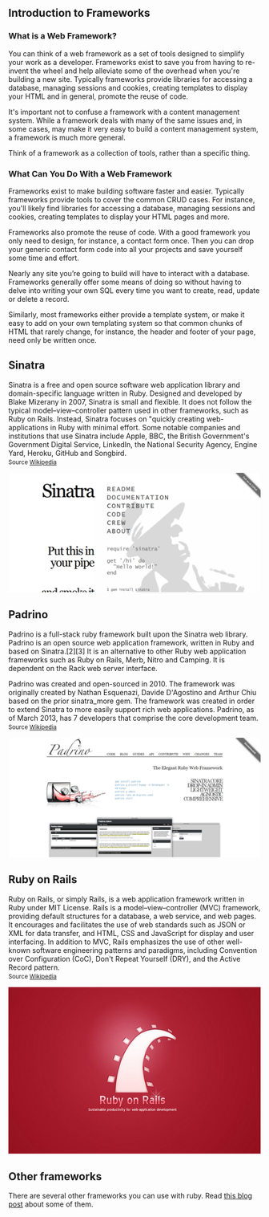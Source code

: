 ## Introduction to Frameworks

### What is a Web Framework?
You can think of a web framework as a set of tools designed to simplify your work as a developer. Frameworks exist to save you from having to re-invent the wheel and help alleviate some of the overhead when you're building a new site. Typically frameworks provide libraries for accessing a database, managing sessions and cookies, creating templates to display your HTML and in general, promote the reuse of code.

It's important not to confuse a framework with a content management system. While a framework deals with many of the same issues and, in some cases, may make it very easy to build a content management system, a framework is much more general.

Think of a framework as a collection of tools, rather than a specific thing.


### What Can You Do With a Web Framework
Frameworks exist to make building software faster and easier. Typically frameworks provide tools to cover the common CRUD cases. For instance, you'll likely find libraries for accessing a database, managing sessions and cookies, creating templates to display your HTML pages and more.

Frameworks also promote the reuse of code. With a good framework you only need to design, for instance, a contact form once. Then you can drop your generic contact form code into all your projects and save yourself some time and effort.

Nearly any site you’re going to build will have to interact with a database. Frameworks generally offer some means of doing so without having to delve into writing your own SQL every time you want to create, read, update or delete a record.

Similarly, most frameworks either provide a template system, or make it easy to add on your own templating system so that common chunks of HTML that rarely change, for instance, the header and footer of your page, need only be written once.

## Sinatra
Sinatra is a free and open source software web application library and domain-specific language written in Ruby. Designed and developed by Blake Mizerany in 2007, Sinatra is small and flexible. It does not follow the typical model–view–controller pattern used in other frameworks, such as Ruby on Rails. Instead, Sinatra focuses on "quickly creating web-applications in Ruby with minimal effort. 
Some notable companies and institutions that use Sinatra include Apple, BBC, the British Government's Government Digital Service, LinkedIn, the National Security Agency, Engine Yard, Heroku, GitHub and Songbird.
<br/><small>Source <a href="https://en.wikipedia.org/wiki/Sinatra_(software)">Wikipedia</a></small>

![](../images/framework_sinatra.png)

## Padrino
Padrino is a full-stack ruby framework built upon the Sinatra web library. 
Padrino is an open source web application framework, written in Ruby and based on Sinatra.[2][3] It is an alternative to other Ruby web application frameworks such as Ruby on Rails, Merb, Nitro and Camping. It is dependent on the Rack web server interface.

Padrino was created and open-sourced in 2010. The framework was originally created by Nathan Esquenazi, Davide D'Agostino and Arthur Chiu based on the prior sinatra_more gem. The framework was created in order to extend Sinatra to more easily support rich web applications. Padrino, as of March 2013, has 7 developers that comprise the core development team.
<br/><small>Source 
<a href="http://bit.ly/1TZEhTn"> Wikipedia</a></small>

![](../images/framework_padrino.png)

## Ruby on Rails
Ruby on Rails, or simply Rails, is a web application framework written in Ruby under MIT License. Rails is a model–view–controller (MVC) framework, providing default structures for a database, a web service, and web pages. It encourages and facilitates the use of web standards such as JSON or XML for data transfer, and HTML, CSS and JavaScript for display and user interfacing. In addition to MVC, Rails emphasizes the use of other well-known software engineering patterns and paradigms, including Convention over Configuration (CoC), Don't Repeat Yourself (DRY), and the Active Record pattern.
<br/><small>Source <a href="https://en.wikipedia.org/wiki/Ruby_on_Rails">Wikipedia</a></small>

![](../images/framework_ror.jpg)
## Other frameworks

There are several other frameworks you can use with ruby. Read [this blog post](http://codecondo.com/12-small-ruby-frameworks/) about some of them. 